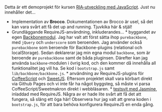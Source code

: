 Detta är ett demoprojekt för kursen [RIA-utveckling med JavaScript][1]. Just nu innehåller det...

*    Implementation av **Brocco**. Dokumentationen av Brocco är usel, så det kan vara svårt att få det up and running. Tjuvkika här & stjäl!
*    Grundläggande RequireJS-användning, inkluderandes...
    *    byggandet av egen [Backbonemodul][5]. Jag har valt att först sätta ihop `purebackbone`, med `jQuery` och `underscore` som beroenden. Jag använder också `purebackbone` som beroende för Backbone-plugins (relational och localStorage). Sedan deklarerar jag min egna modul `backbone`, som är beroende av `purebackbone` samt de båda pluginsen. Därefter kan jag använda `backbone`-modulen i övrig kod, och den kommer då innehålla all funktionalitet jag vill ha. Se kod i `bootstrap.js` samt `lib/backbone/backbone.js`.
    *    användning av RequireJS-plugins för [CoffeeScript][2] och [SweetJS][3]. Eftersom projektet skall vara körbart direkt via Github Pages och vi inte får ha något byggsteg, så måste vi parsa CoffeeScript/Sweetmakron direkt i webbläsaren.
    *    [testsvit med Jasmine][4], inladdad med RequireJS. Några av er hade lite svårt att få det att fungera, så släng ett öga här! Observera hur jag valt att grena koden i `bootstrap.js`, för att bara behöva konfigurera RequireJS en enda gång.

[1]: https://coursepress.lnu.se/kurs/ria-utveckling-med-javascript/
[2]: https://coursepress.lnu.se/kurs/ria-utveckling-med-javascript/coffeescript/
[3]: https://coursepress.lnu.se/kurs/ria-utveckling-med-javascript/sweet-js/
[4]: https://coursepress.lnu.se/kurs/ria-utveckling-med-javascript/test-driven-utveckling
[5]: https://coursepress.lnu.se/kurs/ria-utveckling-med-javascript/backbone/